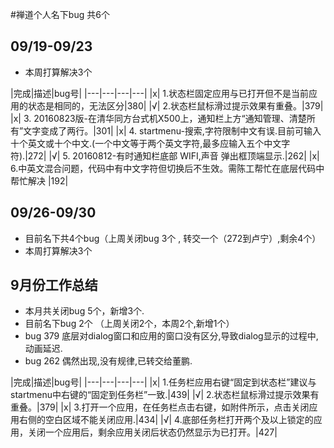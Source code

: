 

#禅道个人名下bug 共6个 
## 09/19-09/23
- 本周打算解决3个

|完成|描述|bug号|
|---|---|---|---|
|x| 1.状态栏固定应用与已打开但不是当前应用的状态是相同的，无法区分|380|
|√| 2.状态栏鼠标滑过提示效果有重叠。|379|
|x| 3. 20160823版-在清华同方台式机X500上，通知栏上方“通知管理、清楚所有”文字变成了两行。|301|
|x| 4. startmenu-搜索,字符限制中文有误.目前可输入十个英文或十个中文.(一个中文等于两个英文字符,最多应输入五个中文字符).|272|
|√| 5. 20160812-有时通知栏底部 WIFI,声音 弹出框顶端显示.|262|
|x| 6.中英文混合问题，代码中有中文字符但切换后不生效。需陈工帮忙在底层代码中帮忙解决 |192|


## 09/26-09/30 
- 目前名下共4个bug（上周关闭bug 3个 , 转交一个（272到卢宁）,剩余4个）
- 本周打算解决3个
## 9月份工作总结
- 本月共关闭bug 5个，新增3个.
- 目前名下bug 2个 （上周关闭2个，本周2个,新增1个）
- bug 379 底层对dialog窗口和应用的窗口没有区分,导致dialog显示的过程中,动画延迟.
- bug 262 偶然出现,没有规律,已转交给董鹏.

|完成|描述|bug号|
|---|---|---|---|
|x| 1.任务栏应用右键“固定到状态栏”建议与startmenu中右键的“固定到任务栏”一致.|439|
|√| 2.状态栏鼠标滑过提示效果有重叠。|379|
|x| 3.打开一个应用，在任务栏点击右键，如附件所示，点击关闭应用右侧的空白区域不能关闭应用.|434|
|√| 4.底部任务栏打开两个及以上锁定的应用，关闭一个应用后，剩余应用关闭后状态仍然显示为已打开。|427|
